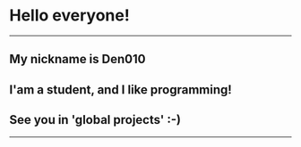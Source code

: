 # Hello everyone!
---

## My nickname is Den010
## I'am a student, and I like programming!
## See you in 'global projects' :-)

***

[mylogo]:https://imgur.com/dZC8L40

